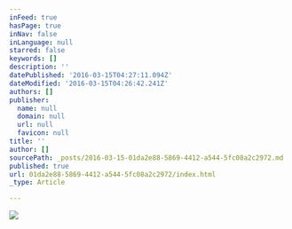 ```yaml
---
inFeed: true
hasPage: true
inNav: false
inLanguage: null
starred: false
keywords: []
description: ''
datePublished: '2016-03-15T04:27:11.094Z'
dateModified: '2016-03-15T04:26:42.241Z'
authors: []
publisher:
  name: null
  domain: null
  url: null
  favicon: null
title: ''
author: []
sourcePath: _posts/2016-03-15-01da2e88-5869-4412-a544-5fc08a2c2972.md
published: true
url: 01da2e88-5869-4412-a544-5fc08a2c2972/index.html
_type: Article

---
```

![](https://the-grid-user-content.s3-us-west-2.amazonaws.com/5212aa75-bc2d-4769-9e85-66f2a21c82f9.jpg)